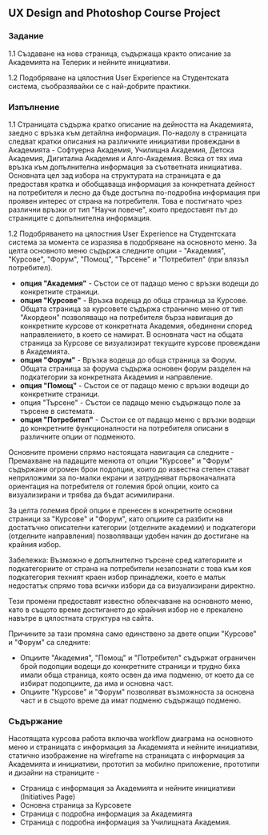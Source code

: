## UX Design and Photoshop Course Project

### Задание
1.1 Създаване на нова страница, съдържаща кракто описание за Академията на Телерик и нейните инициативи.

1.2 Подобряване на цялостния User Experience на Студентската система, съобразявайки се с най-добрите практики.

### Изпълнение
1.1 Страницата съдържа кратко описание на дейността на Академията, заедно с връзка към детайлна информация. По-надолу в страницата следват кратки описания на различните инициативи провеждани в Академията - Софтуерна Академия, Училищна Академия, Детска Академия, Дигитална Академия и Алго-Академия. Всяка от тях има връзка към допълнителна информация за съответната инициатива.   
Основната цел зад избора на структурата на страницата е да предоставя кратка и обобщаваща информация за конкретната дейност на потребителя и лесно да бъде достъпна по-подробна информация при проявен интерес от страна на потребителя.
Това е постигнато чрез различни връзки от тип "Научи повече", които предоставят път до страниците с допълнителна информация.

1.2 Подобряването на цялостния User Experience на Студентската система за момента се изразява в подобряване на основното меню.
За целта основното меню съдържа следните опции - "Академия", "Курсове", "Форум", "Помощ", "Търсене" и "Потребител" (при влязъл потребител).
- **опция "Академия"** - Състои се от падащо меню с връзки водещи до конкретните страници.
- **опция "Курсове"** - Връзка водеща до обща страница за Курсове. Общата страница за курсовете съдържа странично меню от тип "Акордеон" позволяващо на потребителя бърза навигация до конкретните курсове от конкретната Академия, обединени според направлението, в което се намират. В основната част на общата страница за Курсове се визуализират текущите курсове провеждани в Академията.
- **опция "Форум"** - Връзка водеща до обща страница за Форум. Общата страница за форума съдържа основен форум разделен на подкатегории за конкретната Академия и направление.
- **опция "Помощ"** - Състои се от падащо меню с връзки водещи до конкретните страници.
- опция "Търсене" - Състои се падащо меню съдържащо поле за търсене в системата.
- **опция "Потребител"** - Състои се от падащо меню с връзки водещи до конкретните функционалности на потребителя описани в различните опции от подменюто.

Основните промени спрямо настоящата навигация са следните - Премахване на падащите менюта от опции "Курсове" и "Форум" съдържани огромен брои подопции, които до известна степен стават неприложими за по-малки екрани и затрудняват първоначалната ориентация на потребителя от големия брой опции, които са визуализирани и трябва да бъдат асимилирани.

За целта големия брой опции е пренесен в конкретните основни страници за "Курсове" и "Форум", като опциите са разбити на достатъчно описателни категории (отделните академии) и подкатегори (отделните направления) позволяващи удобен начин до достигане на крайния избор.

Забележка: Възможно е допълнително търсене сред категориите и подкатегориите от страна на потребители незапознати с това към коя подкатегория техният краен избор принадлежи, което е малък недостатък спрямо това всички избори да са визуализирани директно.

Тези промени предоставят известно облекчаване на основното меню, като в същото време достигането до крайния избор не е прекалено навътре в цялостната структура на сайта.

Причините за тази промяна само единствено за двете опции "Курсове" и "Форум" са следните:
- Опциите "Академия", "Помощ" и "Потребител" съдържат ограничен брой подопции водещи до конкретните страници и трудно биха имали обща страница, която освен да има подменю, от което да се избират подопциите, да има и основна част.
- Опциите "Курсове" и "Форум" позволяват възможноста за основна част и в същото време да имат подменю съдържащо подменю.

### Съдържание

Насотящата курсова работа включва workflow диаграма на основното меню и страницата с информация за Академията и нейните инициативи, статично изображение на wireframe на страницата с информация за Академията и инициативи, прототип за мобилно приложение, прототипи и дизайни на страниците -
- Страница с информация за Академията и нейните инициативи (Initiatives Page)
- Основна страница за Курсовете
- Страница с подробна информация за Академията
- Страница с подробна информация за Училищната Академия.

